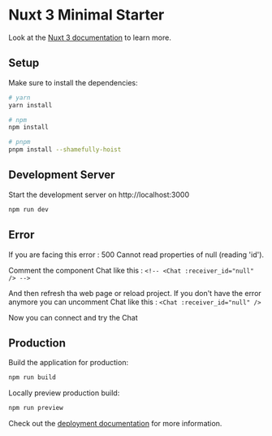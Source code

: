 # Nuxt 3 Minimal Starter

Look at the [Nuxt 3 documentation](https://nuxt.com/docs/getting-started/introduction) to learn more.

## Setup

Make sure to install the dependencies:

```bash
# yarn
yarn install

# npm
npm install

# pnpm
pnpm install --shamefully-hoist
```

## Development Server

Start the development server on http://localhost:3000

```bash
npm run dev
```

## Error 

If you are facing this error : 500 Cannot read properties of null (reading 'id').

Comment the component Chat like this : ```<!-- <Chat :receiver_id="null" /> --> ```

And then refresh tha web page or reload project. If you don't have the error anymore you can uncomment Chat like this : ```<Chat :receiver_id="null" />```

Now you can connect and try the Chat

## Production

Build the application for production:

```bash
npm run build
```

Locally preview production build:

```bash
npm run preview
```

Check out the [deployment documentation](https://nuxt.com/docs/getting-started/deployment) for more information.
